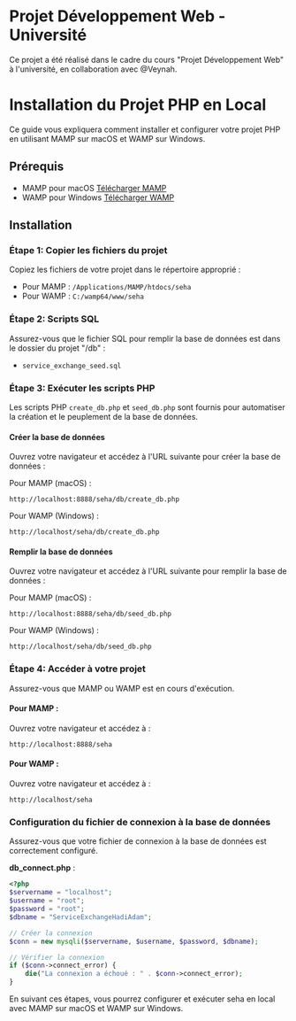 
# Projet Développement Web - Université

Ce projet a été réalisé dans le cadre du cours "Projet Développement Web" à l'université, en collaboration avec @Veynah.

# Installation du Projet PHP en Local

Ce guide vous expliquera comment installer et configurer votre projet PHP en utilisant MAMP sur macOS et WAMP sur Windows.

## Prérequis

- MAMP pour macOS [Télécharger MAMP](https://www.mamp.info/en/downloads/)
- WAMP pour Windows [Télécharger WAMP](https://www.wampserver.com/en/)

## Installation

### Étape 1: Copier les fichiers du projet

Copiez les fichiers de votre projet dans le répertoire approprié :
- Pour MAMP : `/Applications/MAMP/htdocs/seha`
- Pour WAMP : `C:/wamp64/www/seha`

### Étape 2: Scripts SQL

Assurez-vous que le fichier SQL pour remplir la base de données est dans le dossier du projet "/db" :
- `service_exchange_seed.sql`

### Étape 3: Exécuter les scripts PHP

Les scripts PHP `create_db.php` et `seed_db.php` sont fournis pour automatiser la création et le peuplement de la base de données.

#### Créer la base de données

Ouvrez votre navigateur et accédez à l'URL suivante pour créer la base de données :

Pour MAMP (macOS) :
```
http://localhost:8888/seha/db/create_db.php
```

Pour WAMP (Windows) :
```
http://localhost/seha/db/create_db.php
```

#### Remplir la base de données

Ouvrez votre navigateur et accédez à l'URL suivante pour remplir la base de données :

Pour MAMP (macOS) :
```
http://localhost:8888/seha/db/seed_db.php
```

Pour WAMP (Windows) :
```
http://localhost/seha/db/seed_db.php
```

### Étape 4: Accéder à votre projet

Assurez-vous que MAMP ou WAMP est en cours d'exécution.

#### Pour MAMP :
Ouvrez votre navigateur et accédez à :
```
http://localhost:8888/seha
```

#### Pour WAMP :
Ouvrez votre navigateur et accédez à :
```
http://localhost/seha
```

### Configuration du fichier de connexion à la base de données

Assurez-vous que votre fichier de connexion à la base de données est correctement configuré.

**db_connect.php** :

```php
<?php
$servername = "localhost";
$username = "root";
$password = "root";
$dbname = "ServiceExchangeHadiAdam";

// Créer la connexion
$conn = new mysqli($servername, $username, $password, $dbname);

// Vérifier la connexion
if ($conn->connect_error) {
    die("La connexion a échoué : " . $conn->connect_error);
}
```

En suivant ces étapes, vous pourrez configurer et exécuter seha en local avec MAMP sur macOS et WAMP sur Windows.
